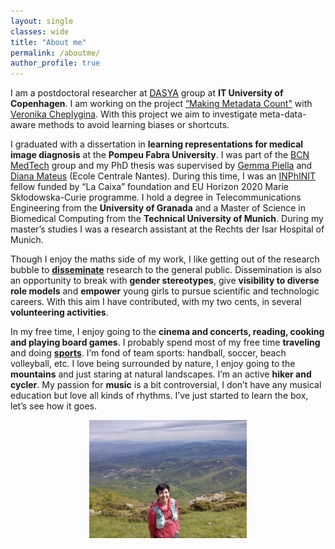 ```yaml
---
layout: single
classes: wide
title: "About me"
permalink: /aboutme/
author_profile: true
---
```

I am a postdoctoral researcher at [DASYA](https://dasya.itu.dk/) group at **IT University of Copenhagen**. I am working on the project [“Making Metadata Count"](https://purrlab.github.io/projects/3_mmc/) with [Veronika Cheplygina](https://veronikach.com/). With this project we aim to investigate meta-data-aware methods to avoid learning biases or shortcuts.

I graduated with a dissertation in **learning representations for medical image diagnosis** at the **Pompeu Fabra University**. I was part of the [BCN MedTech](https://www.upf.edu/web/bcn-medtech/) group and my PhD thesis was supervised by [Gemma Piella](https://www.upf.edu/web/simbiosys/entry/-/-/37215/adscripcion/gemma-piella) and [Diana Mateus](https://www.ls2n.fr/annuaire/Diana%20MATEUS/) (Ecole Centrale Nantes). During this time, I was an [INPhINIT](https://fundacionlacaixa.org/en/inphinit-doctoral-fellowships-call) fellow funded by “La Caixa” foundation and EU Horizon 2020 Marie Skłodowska-Curie programme. I hold a degree in Telecommunications Engineering from the **University of Granada** and a Master of Science in Biomedical Computing from the **Technical University of Munich**. During my master’s studies I was a research assistant at the Rechts der Isar Hospital of Munich.

Though I enjoy the maths side of my work, I like getting out of the research bubble to **[disseminate](https://ameliajimenez.github.io/outreach/)** research to the general public. Dissemination is also an opportunity to break with **gender stereotypes**, give **visibility to diverse role models** and **empower** young girls to pursue scientific and technologic careers. With this aim I have contributed, with my two cents, in several **volunteering activities**.

In my free time, I enjoy going to the **cinema and concerts, reading, cooking and playing board games**. I probably spend most of my free time **traveling** and doing **[sports](https://www.strava.com/athletes/80615838)**. I’m fond of team sports: handball, soccer, beach volleyball, etc. I love being surrounded by nature, I enjoy going to the **mountains** and just staring at natural landscapes. I’m an active **hiker and cycler**. My passion for **music** is a bit controversial, I don’t have any musical education but love all kinds of rhythms. I’ve just started to learn the box, let’s see how it goes.

<p align="center"><img width="50%" src="../images/travessa-montseny.jpg"  /></p>
